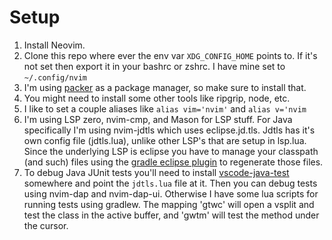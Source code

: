 # Setup
1. Install Neovim.
2. Clone this repo where ever the env var `XDG_CONFIG_HOME` points to. If it's not set
then export it in your bashrc or zshrc. I have mine set to `~/.config/nvim`
3. I'm using [packer](https://github.com/wbthomason/packer.nvim) as a package manager, 
so make sure to install that.
4. You might need to install some other tools like ripgrip, node, etc.
4. I like to set a couple aliases like `alias vim='nvim'` and `alias v='nvim`
5. I'm using LSP zero, nvim-cmp, and Mason for LSP stuff. For Java specifically I'm using nvim-jdtls
which uses eclipse.jd.tls. Jdtls has it's own config file (jdtls.lua), unlike other LSP's that are setup
in lsp.lua. Since the underlying LSP is eclipse you have to manage your classpath (and such) files
using the [gradle eclipse plugin](https://github.com/wbthomason/packer.nvim) to regenerate those files.
6. To debug Java JUnit tests you'll need to install [vscode-java-test](https://github.com/mfussenegger/nvim-jdtls#vscode-java-test-installation)
somewhere and point the `jdtls.lua` file at it. Then you can debug tests using nvim-dap and nvim-dap-ui. Otherwise
I have some lua scripts for running tests using gradlew. The mapping '<leader>gtwc' will open a vsplit and test
the class in the active buffer, and '<leader>gwtm' will test the method under the cursor.
